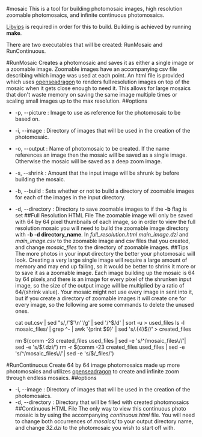 #mosaic
This is a tool for building photomosaic images, high resolution zoomable photomosaics, and infinite continuous photomosaics.

[Libvips](http://www.vips.ecs.soton.ac.uk/index.php?title=Libvips) is required in order for this to build. Building is achieved by running **make**.

There are two executables that will be created: RunMosaic and RunContinuous.

#RunMosaic
Creates a photomosaic and saves it as either a single image or a zoomable image. Zoomable images have an accompanying csv file describing which image was used at each point. An html file is provided which uses [openseadragon](http://openseadragon.github.io) to renders full resolution images on top of the mosaic when it gets close enough to need it. This allows for large mosaics that don't waste memory on saving the same image multiple times or scaling small images up to the max resolution.
##options
- -p,  --picture : Image to use as reference for the photomosaic to be based on.
- -i,  --image : Directory of images that will be used in the creation of the photomosaic.
- -o,  --output : Name of photomosaic to be created. If the name references an image then the mosaic will be saved as a single image. Otherwise the mosaic will be saved as  a deep zoom image.
- -s, --shrink :  Amount that the input image will be shrunk by before building the mosaic.
- -b, --build : Sets whether or not to build a directory of zoomable images for each of the images in the input directory.
- -d, --directory : Directory to save zoomable images to if the **-b** flag is set
##Full Resolution HTML File
The zoomable image will only be saved with 64 by 64 pixel thumbnails of each image, so in order to view the full resolution mosaic you will need to build the zoomable image directory with **-b -d directory_name**. In *full_resolution.html* *main_image.dzi* and *main_image.csv* to the zoomable image and csv files that you created, and change *mosaic_files* to the directory of zoomable images.
##Tips
The more photos in your input directory the better your photomosaic will look. Creating a very large single image will require a large amount of memory and may end up failing, so it would be better to shrink it more or to save it as a zoomable image. Each image building up the mosaic is 64 by 64 pixels,and there is an image for every pixel of the shrunken input image, so the size of the output image will be multiplied by a ratio of 64/(shrink value).
Your mosaic might not use every image in sent into it, but if you create a directory of zoomable images it will create one for every image, so the following are some commands to delete the unused ones.

    cat out.csv | sed "s/,/\'$'\n''/g' | sed '/^$/d' | sort -u > used_files
    ls -l mosaic_files/ | grep ^- | awk '{print $9}' | sed 's/.\{4\}$//‘ > created_files
    
    rm $(comm -23 created_files used_files | sed -e 's/^/mosaic_files\//'| sed -e 's/$/.dzi/‘)
    rm -r $(comm -23 created_files used_files | sed -e 's/^/mosaic_files\//'| sed -e 's/$/_files/')

#RunContinuous
Create 64 by 64 image photomosaics made up more photomosaics and utilizes [openseadragon](http://openseadragon.github.io) to create and infinite zoom through endless mosaics.
##options
- -i,  --image : Directory of images that will be used in the creation of the photomosaics.
- -d,  --directory : Directory that will be filled with created photomosaics
##Continuous HTML File
The only way to view this continuous photo mosaic is by using the accompanying *continuous.html* file. You will need to change both occurrences of *mosaics/* to your output directory name, and change *32.dzi* to the photomosaic you wish to start off with.

